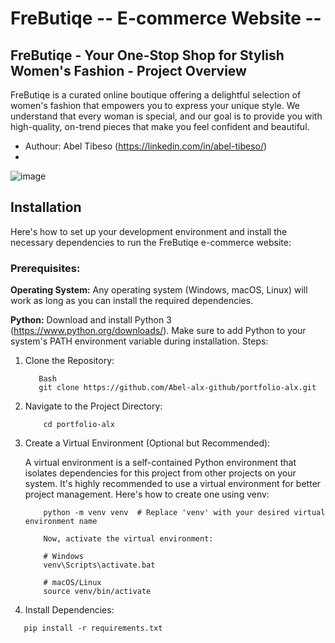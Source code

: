 # FreButiqe -- E-commerce Website --

## FreButiqe - Your One-Stop Shop for Stylish Women's Fashion - Project Overview

<p>FreButiqe is a curated online boutique offering a delightful selection of women's fashion that empowers you to express your unique style. We understand that every woman is special, and our goal is to provide you with high-quality, on-trend pieces that make you feel confident and beautiful. </p>

- Authour: Abel Tibeso (https://linkedin.com/in/abel-tibeso/)
- 
![image](https://github.com/Abel-alx-github/portfolio-alx/assets/138770113/6d6a0d11-d89d-47f8-a9ac-6dcbec31829f)

## Installation

Here's how to set up your development environment and install the necessary dependencies to run the FreButiqe e-commerce website:

### Prerequisites:

**Operating System:** Any operating system (Windows, macOS, Linux) will work as long as you can install the required dependencies.

**Python:** Download and install Python 3 (https://www.python.org/downloads/). Make sure to add Python to your system's PATH environment variable during installation.
Steps:

1. Clone the Repository:
   ``` clone
      Bash
      git clone https://github.com/Abel-alx-github/portfolio-alx.git

2. Navigate to the Project Directory:
   ``` cd to folder
       cd portfolio-alx

3. Create a Virtual Environment (Optional but Recommended):

   A virtual environment is a self-contained Python environment that isolates dependencies for this project from 
   other projects on your system. It's highly recommended to use a virtual environment for better project 
   management. Here's how to create one using venv:
   ``` create venv
       python -m venv venv  # Replace 'venv' with your desired virtual environment name

       Now, activate the virtual environment:

       # Windows
       venv\Scripts\activate.bat

       # macOS/Linux
       source venv/bin/activate
   ```
 4. Install Dependencies:

   ``` 
      pip install -r requirements.txt
